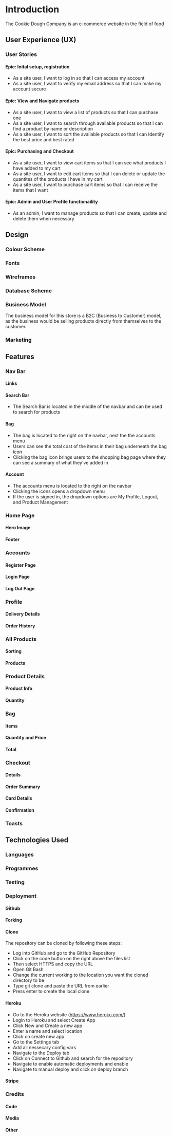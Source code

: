 

# Introduction
The Cookie Dough Company is an e-commerce website in the field of food

## User Experience (UX)
### User Stories
#### Epic: Inital setup, registration
- As a site user, I want to log in so that I can access my account 
- As a site user, I want to verify my email address so that I can make my account secure 

#### Epic: View and Navigate products
 - As a site user, I want to view a list of products so that I can purchase one
 - As a site user, I want to search through available products so that I can find a product by name or description
 - As a site user, I want to sort the available products so that I can Identify the best price and best rated 


#### Epic: Purchasing and Checkout
- As a site user, I want to view cart items so that I can see what products I have added to my cart
- As a site user, I want to edit cart items so that I can delete or update the quantites of the products I have in my cart 
- As a site user, I want to purchase cart items so that I can receive the items that I want 

#### Epic: Admin and User Profile functionaility
- As an admin, I want to manage products so that I can create, update and delete them when necessary 


## Design
### Colour Scheme 

### Fonts

### Wireframes


### Database Scheme 

### Business Model
The business model for this store is a B2C (Business to Customer) model, as the business would be selling products directly from themselves to the customer.

### Marketing


## Features
### Nav Bar

#### Links
#### Search Bar
- The Search Bar is located in the middle of the navbar and can be used to search for products

#### Bag
- The bag is located to the right on the navbar, next the the accounts menu
- Users can see the total cost of the items in their bag underneath the bag icon
- Clicking the bag icon brings users to the shopping bag page where they can see a summary of what they've added in

#### Account
- The accounts menu is located to the right on the navbar
- Clicking the icons opens a dropdown menu 
- If the user is signed in, the dropdown options are My Profile, Logout, and Product Management 

### Home Page

#### Hero Image
#### Footer

### Accounts
#### Register Page 
#### Login Page
#### Log Out Page


### Profile 
#### Delivery Details
#### Order History 

### All Products 
#### Sorting 
#### Products 

### Product Details 
#### Product Info 
#### Quantity 

### Bag
#### Items 
#### Quantity and Price 
#### Total 

### Checkout 
#### Details 
#### Order Summary 
#### Card Details 
#### Confirmation 

### Toasts 


## Technologies Used
### Languages 

### Programmes

### Testing 

### Deployment 
#### Github
#### Forking
#### Clone 
The repository can be cloned by following these steps:

- Log into GitHub and go to the GitHub Repository
- Click on the code button on the right above the files list
- Then select HTTPS and copy the URL
- Open Git Bash
- Change the current working to the location you want the cloned directory to be
- Type git clone and paste the URL from earlier
- Press enter to create the local clone

#### Heroku 
- Go to the Heroku website (https://www.heroku.com/)
- Login to Heroku and select Create App
- Click New and Create a new app
- Enter a name and select location
- Click on create new app
- Go to the Settings tab
- Add all nessecary config vars
- Navigate to the Deploy tab
- Click on Connect to Github and search for the repository
- Navigate to enable automatic deployments and enable
- Navigate to manual deploy and click on deploy branch

#### Stripe

### Credits 
#### Code 
#### Media 
#### Other 